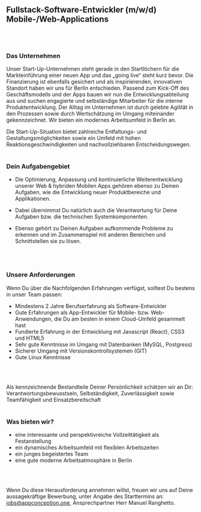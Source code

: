 ## Fullstack-Software-Entwickler (m/w/d) Mobile-/Web-Applications
<br/>
<br/>

### Das Unternehmen

Unser Start-Up-Unternehmen steht gerade in den Startlöchern für die Markteinführung einer neuen App und das „going live“ steht kurz bevor. Die Finanzierung ist ebenfalls gesichert und als inspirierenden, innovativen Standort haben wir uns für Berlin entschieden.
Passend zum Kick-Off des Geschäftsmodells und der Apps bauen wir  nun die Entwicklungsabteilung aus und suchen engagierte und selbständige Mitarbeiter für die interne Produktentwicklung.
Der Alltag im Unternehmen ist durch gelebte Agilität in den Prozessen sowie durch Wertschätzung im Umgang miteinander gekennzeichnet.
Wir bieten ein modernes Arbeitsumfeld in Berlin an.

Die Start-Up-Situation bietet zahlreiche Entfaltungs- und Gestaltungsmöglichkeiten sowie ein Umfeld mit hohen Reaktionsgeschwindigkeiten und nachvollziehbaren Entscheidungswegen.
<br/>
<br/>

### Dein Aufgabengebiet

 - Die Optimierung, Anpassung und kontinuierliche Weiterentwicklung unserer Web & hybriden Mobilen Apps gehören ebenso zu Deinen Aufgaben, wie die Entwicklung neuer Produktbereiche und Applikationen.

 - Dabei übernimmst Du natürlich auch die Verantwortung für Deine Aufgaben bzw. die technischen Systemkomponenten. 

 - Ebenso gehört zu Deinen Aufgaben aufkommende Probleme zu erkennen und im Zusammenspiel mit anderen Bereichen und Schnittstellen sie zu lösen.
<br/>
<br/>

### Unsere Anforderungen

Wenn Du über die Nachfolgenden Erfahrungen verfügst, solltest Du bestens in unser Team passen:

 - Mindestens 2 Jahre Berufserfahrung als Software-Entwickler 
 - Gute Erfahrungen als App-Entwickler für Mobile- bzw. Web-Anwendungen, die Du am besten in einem Cloud-Umfeld gesammelt hast
 - Fundierte Erfahrung in der Entwicklung mit Javascript (React), CSS3 und HTML5
 - Sehr gute Kenntnisse im Umgang mit Datenbanken (MySQL, Postgress) 
 - Sicherer Umgang mit Versionskontrollsystemen (GIT)
 - Gute Linux Kenntnisse 
<br/>
<br/>

Als kennzeichnende Bestandteile Deiner Persönlichkeit schätzen wir an Dir: Verantwortungsbewusstsein, Selbständigkeit, Zuverlässigkeit sowie Teamfähigkeit und Einsatzbereitschaft 
<br/>
<br/>

### Was bieten wir?

 - eine interessante und perspektivreiche Vollzeittätigkeit als Festanstellung 
 - ein dynamisches Arbeitsumfeld mit flexiblen Arbeitszeiten 
 - ein junges begeistertes Team 
 - eine gute moderne Arbeitsatmosphäre in Berlin
<br/>
<br/>

Wenn Du diese Herausforderung annehmen willst, freuen wir uns auf Deine aussagekräftige Bewerbung, unter Angabe des Starttermins an: jobs@appconception.one, Ansprechpartner Herr Manuel Ranghetto.
